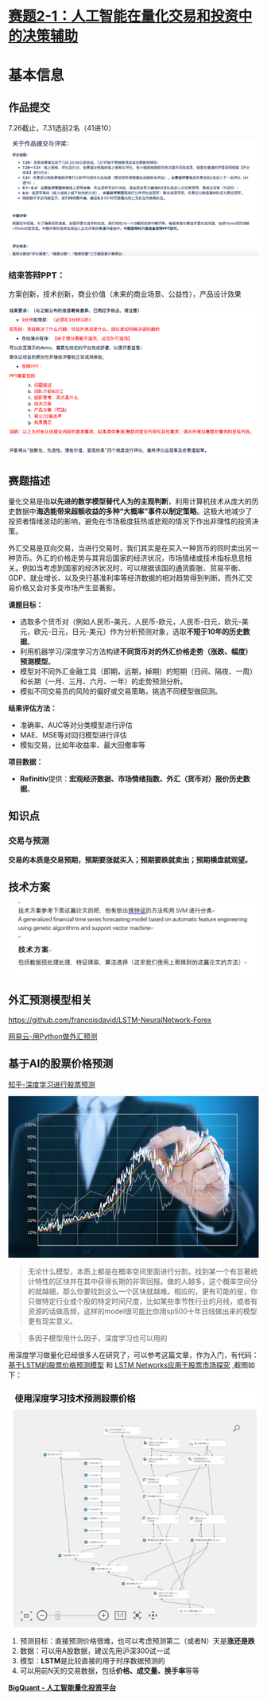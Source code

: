# [赛题2-1：人工智能在量化交易和投资中的决策辅助](http://wiki.deecamp.com:8090/pages/viewpage.action?pageId=1769727)

# 基本信息

## 作品提交

7.26截止，7.31选前2名（41进10）

![image-20200715212423217](/img/in-post/20_07/image-20200715212423217.png)

### 结束答辩PPT：

方案创新，技术创新，商业价值（未来的商业场景、公益性），产品设计效果

![image-20200715212450869](/img/in-post/20_07/image-20200715212450869.png)

## 赛题描述

量化交易是指**以先进的数学模型替代人为的主观判断**，利用计算机技术从庞大的历史数据中**海选能带来超额收益的多种“大概率”事件以制定策略**。这极大地减少了投资者情绪波动的影响，避免在市场极度狂热或悲观的情况下作出非理性的投资决策。

外汇交易是双向交易，当进行交易时，我们其实是在买入一种货币的同时卖出另一种货币。外汇的价格走势与其背后国家的经济状况，市场情绪或技术指标息息相关。例如当考虑到国家的经济状况时，可以根据该国的通货膨胀、贸易平衡、GDP、就业增长、以及央行基准利率等经济数据的相对趋势得到判断。而外汇交易价格又会对多变市场产生显著影。

**课题目标：**

- 选取多个货币对（例如人民币-美元，人民币-欧元，人民币-日元，欧元-美元，欧元-日元，日元-美元）作为分析预测对象，选取**不短于10年的历史数据**。
- 利用机器学习/深度学习方法构建**不同货币对的外汇价格走势（涨跌、幅度）预测模型**。
- 模型对不同外汇金融工具（即期，远期，掉期）的短期（日间、隔夜、一周）和长期（一月、三月、六月、一年）的走势预测分析。
- 模拟不同交易员的风险的偏好或交易策略，挑选不同模型做回测。

**结果评估方法：**

- 准确率、AUC等对分类模型进行评估
- MAE、MSE等对回归模型进行评估
- 模拟交易，比如年收益率、最大回撤率等

**项目数据：**

- **Refinitiv**提供：**宏观经济数据、市场情绪指数、外汇（货币对）报价历史数据**。

## 知识点

### 交易与预测  

**交易的本质是交易预期，预期要涨就买入；预期要跌就卖出；预期横盘就观望。**



## 技术方案

![image-20200715211041782](/img/in-post/20_07/image-20200715211041782.png)

## 外汇预测模型相关

https://github.com/francoisdavid/LSTM-NeuralNetwork-Forex

[网易云-用Python做外汇预测](https://study.163.com/course/introduction/1209570851.htm)

## 基于AI的股票价格预测

[知乎-深度学习进行股票预测](https://www.zhihu.com/question/59278315)

![img](/img/in-post/20_07/v2-b8a04f16693ce51fba723b7383a39405_720w.jpg)

> 无论什么模型，本质上都是在概率空间里面进行分割，找到某一个有显著统计特性的区块并在其中获得长期的非零回报。做的人越多，这个概率空间分的就越细，那么你要找到这么一个区块就越难。相应的，更有可能的是，你只做特定行业或个股的特定时间尺度，比如某些季节性行业的月线，或者有资源的话做高频，这样的model很可能比你用sp500十年日线做出来的模型更有现实意义。

> 多因子模型用什么因子，深度学习也可以用的
>

用深度学习做量化已经很多人在研究了，可以参考这篇文章，作为入门，有代码： [基于LSTM的股票价格预测模型](https://link.zhihu.com/?target=https%3A//bigquant.com/community/t/topic/201%3Futm_source%3Dzhihu%26utm_medium%3Dzhihu_answer%26utm_campaign%3D170418_163984151_zhihu_answer) 和 [LSTM Networks应用于股票市场探究](https://link.zhihu.com/?target=https%3A//bigquant.com/community/t/topic/317%3Futm_source%3Dzhihu%26utm_medium%3Dzhihu_answer%26utm_campaign%3D170418_163984151_zhihu_answer) ,截图如下：

![img](/img/in-post/20_07/v2-98c5c7b883a1b66baf4b0a0005c5270d_hd.jpg)

1. 预测目标：直接预测价格很难，也可以考虑预测第二（或者N）天是**涨还是跌**
2. 数据：可以用A股数据，建议先用沪深300试一试
3. 模型：**LSTM**是比较直接的用于时序数据预测的
4. 可以用前N天的交易数据，包括**价格、成交量、换手率**等等

**[BigQuant - 人工智能量化投资平台](https://link.zhihu.com/?target=https%3A//bigquant.com/%3Futm_source%3Dzhihu%26utm_medium%3Dzhihu_answer%26utm_campaign%3D170418_163984151_zhihu_answer)**





















